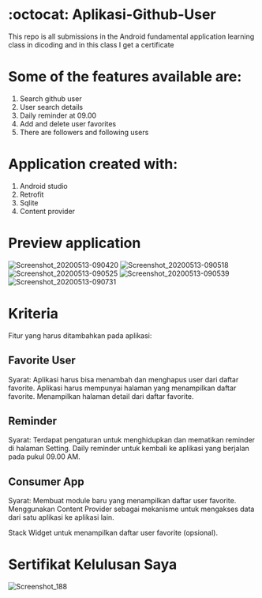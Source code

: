 # :octocat: Aplikasi-Github-User

 This repo is all submissions in the Android fundamental application learning class in dicoding and in this class I get a certificate

# Some of the features available are:

  1. Search github user
  2. User search details
  3. Daily reminder at 09.00
  4. Add and delete user favorites
  5. There are followers and following users

# Application created with:

  1. Android studio
  2. Retrofit
  3. Sqlite
  4. Content provider
  
 # Preview application
![Screenshot_20200513-090420](https://user-images.githubusercontent.com/53173709/81827581-17187080-9563-11ea-9b2e-a2fbec938bbe.png)
![Screenshot_20200513-090518](https://user-images.githubusercontent.com/53173709/81827630-25ff2300-9563-11ea-80f4-cf54a19b802f.png)
![Screenshot_20200513-090525](https://user-images.githubusercontent.com/53173709/81827708-3d3e1080-9563-11ea-9df9-acb1a23ccd08.png)
![Screenshot_20200513-090539](https://user-images.githubusercontent.com/53173709/81827730-40d19780-9563-11ea-8381-b5b7046c2c40.png)
![Screenshot_20200513-090731](https://user-images.githubusercontent.com/53173709/81827732-4202c480-9563-11ea-8e77-d033c55d01bc.png)




# Kriteria
Fitur yang harus ditambahkan pada aplikasi:

## Favorite User
Syarat:
Aplikasi harus bisa menambah dan menghapus user dari daftar favorite.
Aplikasi harus mempunyai halaman yang menampilkan daftar favorite.
Menampilkan halaman detail dari daftar favorite.

## Reminder
Syarat:
Terdapat pengaturan untuk menghidupkan dan mematikan reminder di halaman Setting.
Daily reminder untuk kembali ke aplikasi yang berjalan pada pukul 09.00 AM.

## Consumer App
Syarat:
Membuat module baru yang menampilkan daftar user favorite.
Menggunakan Content Provider sebagai mekanisme untuk mengakses data dari satu aplikasi ke aplikasi lain.

Stack Widget untuk menampilkan daftar user favorite (opsional).

# Sertifikat Kelulusan Saya 

![Screenshot_188](https://user-images.githubusercontent.com/53173709/81830386-306eec00-9566-11ea-8d28-e703b322ab29.png)

 

